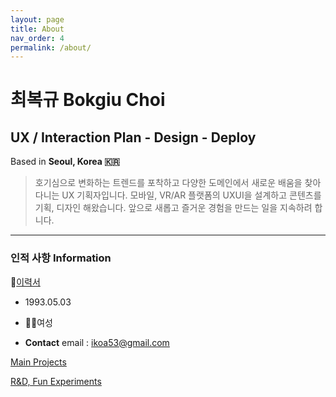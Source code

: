 ```yaml
---
layout: page
title: About
nav_order: 4
permalink: /about/
---
```


# 최복규 Bokgiu Choi

## UX / Interaction  Plan - Design - Deploy

Based in **Seoul, Korea 🇰🇷**

> 호기심으로 변화하는 트렌드를 포착하고 다양한 도메인에서 새로운 배움을 찾아다니는 UX 기획자입니다.
모바일, VR/AR 플랫폼의 UXUI을 설계하고 콘텐츠를 기획, 디자인 해왔습니다. 앞으로 새롭고 즐거운 경험을 만드는 일을 지속하려 합니다.

---

### **인적 사항** **Information**

📃[이력서](https://docs.google.com/document/d/1lgTCM6sIVEaUCZ-1YMAr1pIklJKf6S_oLyJzJiAfc4g/edit?usp=sharing)

- 1993.05.03
- 👩🏻여성

- **Contact**
email : [ikoa53@gmail.com](mailto:ikoa53@gmail.com)

[Main Projects](https://www.notion.so/082c1a6eeb26431793c7cea3009090c9)

[R&D, Fun Experiments](https://www.notion.so/80c4b8e0615342d1a8dba9244b38fd2f)
